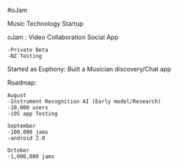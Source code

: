 #oJam


Music Technology Startup
  
  oJam : Video Collaboration Social App
    
    -Private Beta
    -NZ Testing
  
  
  Started as Euphony: Built a Musician discovery/Chat app
  
  
  Roadmap:
  
    August
    -Instrument Recognition AI (Early model/Research)
    -10,000 users
    -iOS app Testing
    
    September
    -100,000 jams
    -android 2.0
    
    October
    -1,000,000 jams

